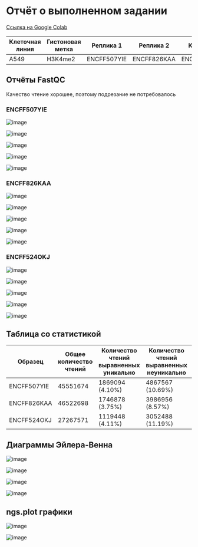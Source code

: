 # Отчёт о выполненном задании

[Ссылка на Google Colab](https://colab.research.google.com/drive/1cAC4se9OW6VSqMbHgmRGf-tZW1UEKDTd?usp=sharing)

Клеточная линия | Гистоновая метка | Реплика 1 | Реплика 2 | Контроль
--- | --- | --- | --- | ---
A549 | H3K4me2 | ENCFF507YIE | ENCFF826KAA | ENCFF524OKJ

## Отчёты FastQC

Качество чтение хорошее, поэтому подрезание не потребовалось

### ENCFF507YIE

![image](data/1.png)

![image](data/2.png)

![image](data/3.png)

![image](data/4.png)

![image](data/5.png)


### ENCFF826KAA

![image](data/6.png)

![image](data/7.png)

![image](data/8.png)

![image](data/9.png)

![image](data/10.png)

### ENCFF524OKJ

![image](data/11.png)

![image](data/12.png)

![image](data/13.png)

![image](data/14.png)

![image](data/15.png)

## Таблица со статистикой

Образец | Общее количество чтений | Количество чтений выравненных уникально | Количество чтений выравненных неуникально | Количество ридов невыравненных
--- | --- | --- | --- | ---
ENCFF507YIE | 45551674 | 1869094 (4.10%) | 4867567 (10.69%) | 38815013 (85.21%)
ENCFF826KAA | 46522698 | 1746878 (3.75%) | 3986956 (8.57%)  | 40788864 (87.68%)
ENCFF524OKJ | 27267571 | 1119448 (4.11%) | 3052488 (11.19%) | 23095635 (84.70%)

## Диаграммы Эйлера-Венна

![image](data/venn_1.png)

![image](data/venn_2.png)

![image](data/venn_3.png)

![image](data/venn_4.png)

## ngs.plot графики

![image](data/result.png)

![image](data/result2.png)

